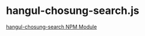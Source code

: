 # hangul-chosung-search.js

[hangul-chosung-search NPM Module](https://www.npmjs.com/package/hangul-chosung-search)

